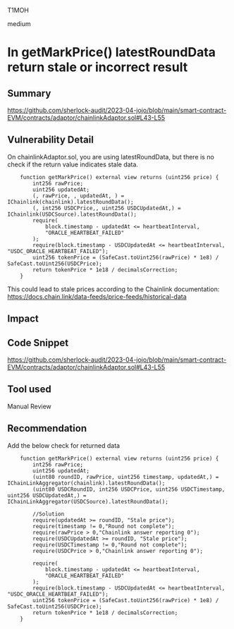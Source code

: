T1MOH

medium

# In getMarkPrice() latestRoundData return stale or incorrect result

## Summary
https://github.com/sherlock-audit/2023-04-jojo/blob/main/smart-contract-EVM/contracts/adaptor/chainlinkAdaptor.sol#L43-L55

## Vulnerability Detail
On chainlinkAdaptor.sol, you are using latestRoundData, but there is no check if the return value indicates stale data.
```solidity
    function getMarkPrice() external view returns (uint256 price) {
        int256 rawPrice;
        uint256 updatedAt;
        (, rawPrice, , updatedAt, ) = IChainlink(chainlink).latestRoundData();
        (, int256 USDCPrice,, uint256 USDCUpdatedAt,) = IChainlink(USDCSource).latestRoundData();
        require(
            block.timestamp - updatedAt <= heartbeatInterval,
            "ORACLE_HEARTBEAT_FAILED"
        );
        require(block.timestamp - USDCUpdatedAt <= heartbeatInterval, "USDC_ORACLE_HEARTBEAT_FAILED");
        uint256 tokenPrice = (SafeCast.toUint256(rawPrice) * 1e8) / SafeCast.toUint256(USDCPrice);
        return tokenPrice * 1e18 / decimalsCorrection;
    }
```

This could lead to stale prices according to the Chainlink documentation:
https://docs.chain.link/data-feeds/price-feeds/historical-data

## Impact

## Code Snippet
https://github.com/sherlock-audit/2023-04-jojo/blob/main/smart-contract-EVM/contracts/adaptor/chainlinkAdaptor.sol#L43-L55

## Tool used

Manual Review

## Recommendation
Add the below check for returned data
```solidity
    function getMarkPrice() external view returns (uint256 price) {
        int256 rawPrice;
        uint256 updatedAt;
        (uint80 roundID, rawPrice, uint256 timestamp, updatedAt,) = IChainLinkAggregator(chainlink).latestRoundData();
        (uint80 USDCRoundID, int256 USDCPrice, uint256 USDCTimestamp, uint256 USDCUpdatedAt,) = IChainLinkAggregator(USDCSource).latestRoundData();

        //Solution
        require(updatedAt >= roundID, "Stale price");
        require(timestamp != 0,"Round not complete");
        require(rawPrice > 0,"Chainlink answer reporting 0");
        require(USDCUpdatedAt >= roundID, "Stale price");
        require(USDCTimestamp != 0,"Round not complete");
        require(USDCPrice > 0,"Chainlink answer reporting 0");

        require(
            block.timestamp - updatedAt <= heartbeatInterval,
            "ORACLE_HEARTBEAT_FAILED"
        );
        require(block.timestamp - USDCUpdatedAt <= heartbeatInterval, "USDC_ORACLE_HEARTBEAT_FAILED");
        uint256 tokenPrice = (SafeCast.toUint256(rawPrice) * 1e8) / SafeCast.toUint256(USDCPrice);
        return tokenPrice * 1e18 / decimalsCorrection;
    }
```
